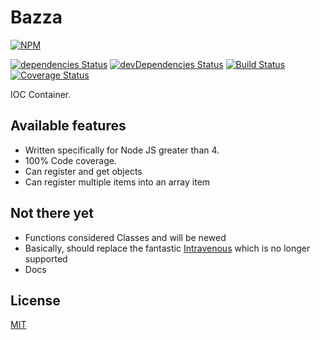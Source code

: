# Bazza

[![NPM](https://nodei.co/npm/bazza.png?downloads=true&downloadRank=true&stars=true)](https://nodei.co/npm/bazza/)

[![dependencies Status](https://david-dm.org/blacksun1/bazza/status.svg)](https://david-dm.org/blacksun1/bazza)
[![devDependencies Status](https://david-dm.org/blacksun1/bazza/dev-status.svg)](https://david-dm.org/blacksun1/bazza?type=dev)
[![Build Status](https://travis-ci.org/blacksun1/bazza.svg?branch=master)](https://travis-ci.org/blacksun1/bazza)
[![Coverage Status](https://coveralls.io/repos/github/blacksun1/bazza/badge.svg?branch=master)](https://coveralls.io/github/blacksun1/bazza?branch=master)

IOC Container.

## Available features

* Written specifically for Node JS greater than 4.
* 100% Code coverage.
* Can register and get objects
* Can register multiple items into an array item

## Not there yet

* Functions considered Classes and will be newed
* Basically, should replace the fantastic
  [Intravenous](https://github.com/RoyJacobs/intravenous/) which is no longer
  supported
* Docs

## License

[MIT](LICENSE.md)
